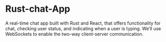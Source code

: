 # Rust-chat-App
A real-time chat app built with Rust and React, that offers functionality for chat, checking user status, and indicating when a user is typing. We’ll use WebSockets to enable the two-way client-server communication.
